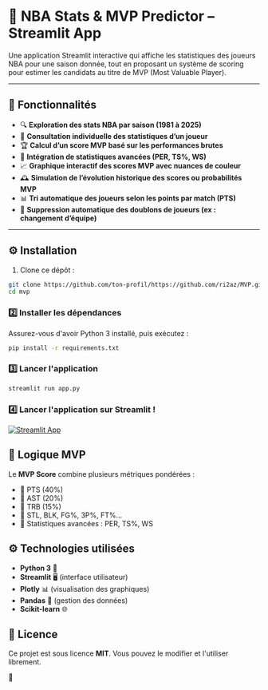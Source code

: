 # 🏀 NBA Stats & MVP Predictor – Streamlit App

Une application Streamlit interactive qui affiche les statistiques des joueurs NBA pour une saison donnée, tout en proposant un système de scoring pour estimer les candidats au titre de MVP (Most Valuable Player).

---

## 🚀 Fonctionnalités

- 🔍 **Exploration des stats NBA par saison (1981 à 2025)**
- 👤 **Consultation individuelle des statistiques d’un joueur**
- 🏆 **Calcul d’un score MVP basé sur les performances brutes**
- 🔮 **Intégration de statistiques avancées (PER, TS%, WS)**
- 📈 **Graphique interactif des scores MVP avec nuances de couleur**
- 🕰️ **Simulation de l’évolution historique des scores ou probabilités MVP**
- 📊 **Tri automatique des joueurs selon les points par match (PTS)**
- 🔁 **Suppression automatique des doublons de joueurs (ex : changement d’équipe)**

---

## ⚙️ Installation

1. Clone ce dépôt :

```bash
git clone https://github.com/ton-profil/https://github.com/ri2az/MVP.git
cd mvp
```

### 2️⃣ Installer les dépendances
Assurez-vous d'avoir Python 3 installé, puis exécutez :
```sh
pip install -r requirements.txt
```

### 3️⃣ Lancer l'application
```sh
streamlit run app.py
```

### 4️⃣ Lancer l'application sur Streamlit !

[![Streamlit App](https://static.streamlit.io/badges/streamlit_badge_black_white.svg)](https://riaaz-mvp.streamlit.app//)

## 🧠 Logique MVP
Le **MVP Score** combine plusieurs métriques pondérées :
- 📌 PTS (40%)
- 📌 AST (20%)
- 📌 TRB (15%)
- 📌 STL, BLK, FG%, 3P%, FT%…
- 📌 Statistiques avancées : PER, TS%, WS

## ⚙️ Technologies utilisées
- **Python 3** 🐍
- **Streamlit** 🖥️ (interface utilisateur)
- **Plotly** 📊 (visualisation des graphiques)
- **Pandas** 📄 (gestion des données)
- **Scikit-learn** 🌐

## 📜 Licence
Ce projet est sous licence **MIT**. Vous pouvez le modifier et l'utiliser librement.

 🚀

